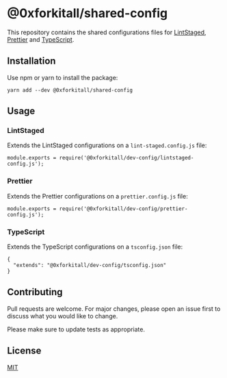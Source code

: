 # @0xforkitall/shared-config

This repository contains the shared configurations files for [LintStaged](https://github.com/okonet/lint-staged), [Prettier](https://github.com/prettier/prettier) and [TypeScript](https://github.com/microsoft/TypeScript).

## Installation

Use npm or yarn to install the package:

```
yarn add --dev @0xforkitall/shared-config
```

## Usage

### LintStaged

Extends the LintStaged configurations on a `lint-staged.config.js` file:

```
module.exports = require('@0xforkitall/dev-config/lintstaged-config.js');
```

### Prettier

Extends the Prettier configurations on a `prettier.config.js` file:

```
module.exports = require('@0xforkitall/dev-config/prettier-config.js');
```

### TypeScript

Extends the TypeScript configurations on a `tsconfig.json` file:

```
{
  "extends": "@0xforkitall/dev-config/tsconfig.json"
}
```

## Contributing

Pull requests are welcome. For major changes, please open an issue first to discuss what you would like to change.

Please make sure to update tests as appropriate.

## License

[MIT](https://choosealicense.com/licenses/mit/)
